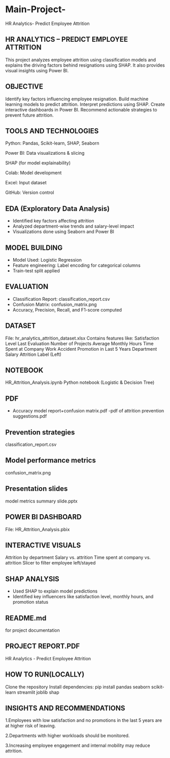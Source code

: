 # Main-Project-
HR Analytics- Predict Employee Attrition


## HR ANALYTICS – PREDICT EMPLOYEE ATTRITION
This project analyzes employee attrition using classification models and explains the driving factors behind resignations using SHAP. It also provides visual insights using Power BI.


## OBJECTIVE
Identify key factors influencing employee resignation. Build machine learning models to predict attrition. Interpret predictions using SHAP. Create interactive dashboards in Power BI. Recommend actionable strategies to prevent future attrition.


## TOOLS AND TECHNOLOGIES
Python: Pandas, Scikit-learn, SHAP, Seaborn

Power BI: Data visualizations & slicing

SHAP (for model explainability)

Colab: Model development

Excel: Input dataset

GitHub: Version control


## EDA (Exploratory Data Analysis)
- Identified key factors affecting attrition
- Analyzed department-wise trends and salary-level impact
- Visualizations done using Seaborn and Power BI


## MODEL BUILDING
- Model Used: Logistic Regression
- Feature engineering: Label encoding for categorical columns
- Train-test split applied


## EVALUATION
- Classification Report: classification_report.csv
- Confusion Matrix: confusion_matrix.png
- Accuracy, Precision, Recall, and F1-score computed


## DATASET
File: hr_analytics_attrition_dataset.xlsx
Contains features like:
Satisfaction Level
Last Evaluation
Number of Projects
Average Monthly Hours
Time Spent at Company
Work Accident
Promotion in Last 5 Years
Department
Salary
Attrition Label (Left)


## NOTEBOOK
HR_Attrition_Analysis.ipynb
Python notebook (Logistic & Decision Tree)


## PDF 
- Accuracy model report+confusion matrix.pdf
-pdf of attrition prevention suggestions.pdf


## Prevention strategies
classification_report.csv


## Model performance metrics
confusion_matrix.png


## Presentation slides
model metrics summary slide.pptx


## POWER BI DASHBOARD
File: HR_Attrition_Analysis.pbix


## INTERACTIVE VISUALS
Attrition by department
Salary vs. attrition
Time spent at company vs. attrition
Slicer to filter employee left/stayed


##  SHAP ANALYSIS
- Used SHAP to explain model predictions
- Identified key influencers like satisfaction level, monthly hours, and promotion status


## README.md
for project documentation


## PROJECT REPORT.PDF 
HR Analytics - Predict Employee Attrition


## HOW TO RUN(LOCALLY) 
Clone the repository
Install dependencies:
pip install pandas seaborn scikit-learn streamlit joblib shap


## INSIGHTS AND RECOMMENDATIONS
 1.Employees with low satisfaction and no promotions in the last 5 years are at higher risk of leaving.

2.Departments with higher workloads should be monitored.

3.Increasing employee engagement and internal mobility may reduce attrition.
